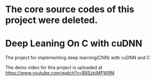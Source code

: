 # The core source codes of this project were deleted.

# Deep Leaning On C with cuDNN
The project for implementing deep learning(CNN) with cuDNN and C

The demo video for this project is uploaded at https://www.youtube.com/watch?v=B8SzkiMFW9M
